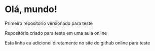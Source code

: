 # Olá, mundo!
 Primeiro repositorio versionado para teste
 
 Repositório criado para teste em uma aula online

 Esta linha eu adicionei diretamente no site do github online para teste

